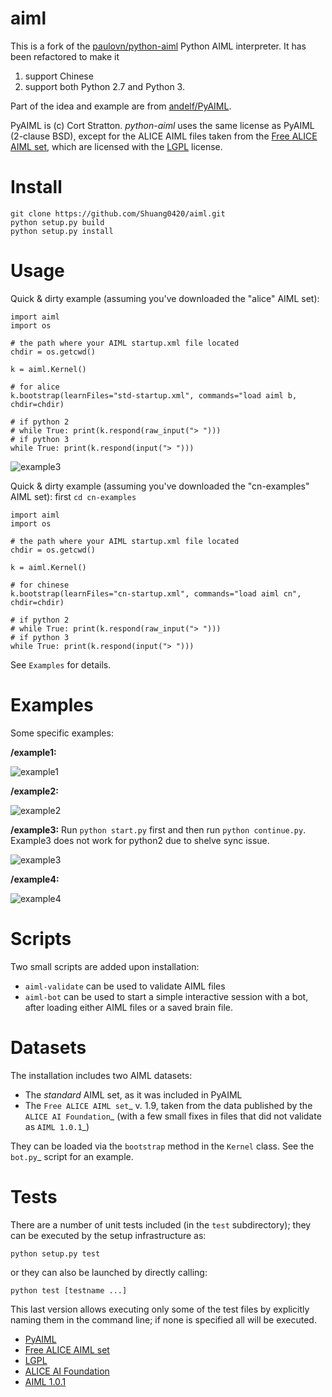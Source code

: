 # aiml
This is a fork of the [paulovn/python-aiml](https://github.com/paulovn/python-aiml) Python AIML interpreter. It has been
refactored to make it 

1. support Chinese
2. support both Python 2.7 and Python 3.

Part of the idea and example are from [andelf/PyAIML](https://github.com/andelf/PyAIML/tree/9b46392935d223358f922c365a9ecb7ecbadc7ea). 

PyAIML is (c) Cort Stratton. *python-aiml* uses the same license as PyAIML 
(2-clause BSD), except for the ALICE AIML files taken from the [Free ALICE AIML set](https://code.google.com/archive/p/aiml-en-us-foundation-alice/), which are licensed with the [LGPL](http://www.gnu.org/licenses/lgpl.html) license.


Install
=======
```
git clone https://github.com/Shuang0420/aiml.git
python setup.py build
python setup.py install
```

Usage
=======
Quick & dirty example (assuming you've downloaded the "alice" AIML set):
```
import aiml
import os

# the path where your AIML startup.xml file located
chdir = os.getcwd()

k = aiml.Kernel()

# for alice
k.bootstrap(learnFiles="std-startup.xml", commands="load aiml b, chdir=chdir)

# if python 2
# while True: print(k.respond(raw_input("> ")))
# if python 3
while True: print(k.respond(input("> ")))
```

![example3](pictures/alice.png)


Quick & dirty example (assuming you've downloaded the "cn-examples" AIML set):
first ``cd cn-examples``
```
import aiml
import os

# the path where your AIML startup.xml file located
chdir = os.getcwd()

k = aiml.Kernel()

# for chinese
k.bootstrap(learnFiles="cn-startup.xml", commands="load aiml cn", chdir=chdir)

# if python 2
# while True: print(k.respond(raw_input("> ")))
# if python 3
while True: print(k.respond(input("> ")))

```

See ``Examples`` for details.

# Examples
Some specific examples:

**/example1:** 

![example1](pictures/example1.png)

**/example2:** 

![example2](pictures/example2.png)

**/example3:** 
Run ``python start.py`` first and then run ``python continue.py``. 
Example3 does not work for python2 due to shelve sync issue.

![example3](pictures/example3.png)

**/example4:** 

![example4](pictures/example4.png)


Scripts
=======

Two small scripts are added upon installation:

* ``aiml-validate`` can be used to validate AIML files
* ``aiml-bot`` can be used to start a simple interactive session with a bot,
  after loading either AIML files or a saved brain file.


Datasets
========

The installation includes two AIML datasets:

* The *standard* AIML set, as it was included in PyAIML
* The `Free ALICE AIML set`_ v. 1.9, taken from the data published by the
  `ALICE AI Foundation`_ (with a few small fixes in files that did not 
  validate as `AIML 1.0.1`_)

They can be loaded via the ``bootstrap`` method in the ``Kernel`` class. See 
the `bot.py`_ script for an example.

Tests
=====

There are a number of unit tests included (in the ``test`` subdirectory); they 
can be executed by the setup infrastructure as:

```
python setup.py test
```

or they can also be launched by directly calling:

```
python test [testname ...]
```

This last version allows executing only some of the test files by explicitly naming them in the command line; if none is specified all will be executed.

- [PyAIML](https://github.com/cdwfs/pyaiml)
- [Free ALICE AIML set](https://code.google.com/archive/p/aiml-en-us-foundation-alice/)
- [LGPL](http://www.gnu.org/licenses/lgpl.html)
- [ALICE AI Foundation](http://alice.pandorabots.com/)
- [AIML 1.0.1](http://www.alicebot.org/TR/2011/)








